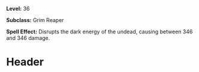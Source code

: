 <!-- TITLE: Spell Scythe Of Darkness -->
<!-- SUBTITLE:  -->

**Level:** 36

**Subclass:** Grim Reaper

**Spell Effect:** Disrupts the dark energy of the undead, causing between 346 and 346 damage.
# Header